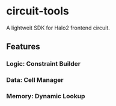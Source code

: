 # circuit-tools
A lightweit SDK for Halo2 frontend circuit.
## Features
### Logic: Constraint Builder
### Data: Cell Manager
### Memory: Dynamic Lookup
